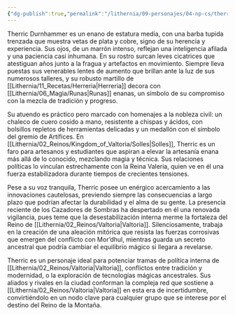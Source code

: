 ```yaml
---
{"dg-publish":true,"permalink":"/lithernia/09-personajes/04-np-cs/therric-durnhammer/","title":"Therric Durnhammer","tags":["lithernia","personaje","enano","Valtoria","Artifice"]}
---
```


Therric Durnhammer es un enano de estatura media, con una barba tupida trenzada que muestra vetas de plata y cobre, signo de su herencia y experiencia. Sus ojos, de un marrón intenso, reflejan una inteligencia afilada y una paciencia casi inhumana. En su rostro surcan leves cicatrices que atestiguan años junto a la fragua y artefactos en movimiento. Siempre lleva puestas sus venerables lentes de aumento que brillan ante la luz de sus numerosos talleres, y su robusto martillo de [[Lithernia/11_Recetas/Herreria\|Herreria]] decora con [[Lithernia/06_Magia/Runas\|Runas]] enanas, un símbolo de su compromiso con la mezcla de tradición y progreso.

Su atuendo es práctico pero marcado con homenajes a la nobleza civil: un chaleco de cuero cosido a mano, resistente a chispas y ácidos, con bolsillos repletos de herramientas delicadas y un medallón con el símbolo del gremio de Artífices. En [[Lithernia/02_Reinos/Kingdom_of_Valtoria/Solles\|Solles]], Therric es un faro para artesanos y estudiantes que aspiran a elevar la artesanía enana más allá de lo conocido, mezclando magia y técnica. Sus relaciones políticas lo vinculan estrechamente con la Reina Valeria, quien ve en él una fuerza estabilizadora durante tiempos de crecientes tensiones.

Pese a su voz tranquila, Therric posee un enérgico acercamiento a las innovaciones cautelosas, previendo siempre las consecuencias a largo plazo que podrían afectar la durabilidad y el alma de su gente. La presencia reciente de los Cazadores de Sombras ha despertado en él una renovada vigilancia, pues teme que la desestabilización interna merme la fortaleza del Reino de [[Lithernia/02_Reinos/Valtoria\|Valtoria]]. Silenciosamente, trabaja en la creación de una aleación mitórica que resista las fuerzas corrosivas que emergen del conflicto con Mor’dhul, mientras guarda un secreto ancestral que podría cambiar el equilibrio mágico si llegara a revelarse.

Therric es un personaje ideal para potenciar tramas de política interna de [[Lithernia/02_Reinos/Valtoria\|Valtoria]], conflictos entre tradición y modernidad, o la exploración de tecnologías mágicas ancestrales. Sus aliados y rivales en la ciudad conforman la compleja red que sostiene a [[Lithernia/02_Reinos/Valtoria\|Valtoria]] en esta era de incertidumbre, convirtiéndolo en un nodo clave para cualquier grupo que se interese por el destino del Reino de la Montaña.